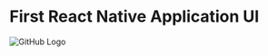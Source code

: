 <h1>First React Native Application UI</h1>

![GitHub Logo]([https://github.com/username/repository/blob/main/path/to/image.jpg](https://github.com/sehan22/UI_Designs_React_Native_Application/blob/main/FirstReactNativeApplication/assets/ApplicationUI.png)https://github.com/sehan22/UI_Designs_React_Native_Application/blob/main/FirstReactNativeApplication/assets/ApplicationUI.png)
